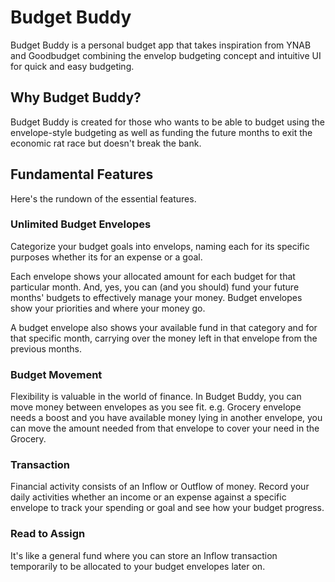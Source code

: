 # Budget Buddy

Budget Buddy is a personal budget app that takes inspiration from YNAB and Goodbudget combining the envelop budgeting concept and intuitive UI for quick and easy budgeting.

## Why Budget Buddy?

Budget Buddy is created for those who wants to be able to budget using the envelope-style budgeting as well as funding the future months to exit the economic rat race but doesn't break the bank.

## Fundamental Features

Here's the rundown of the essential features.

### Unlimited Budget Envelopes

Categorize your budget goals into envelops, naming each for its specific purposes whether its for an expense or a goal.

Each envelope shows your allocated amount for each budget for that particular month. And, yes, you can (and you should) fund your future months' budgets to effectively manage your money. Budget envelopes show your priorities and where your money go.

A budget envelope also shows your available fund in that category and for that specific month, carrying over the money left in that envelope from the previous months.

### Budget Movement

Flexibility is valuable in the world of finance. In Budget Buddy, you can move money between envelopes as you see fit. e.g. Grocery envelope needs a boost and you have available money lying in another envelope, you can move the amount needed from that envelope to cover your need in the Grocery.

### Transaction

Financial activity consists of an Inflow or Outflow of money. Record your daily activities whether an income or an expense against a specific envelope to track your spending or goal and see how your budget progress.

### Read to Assign

It's like a general fund where you can store an Inflow transaction temporarily to be allocated to your budget envelopes later on.